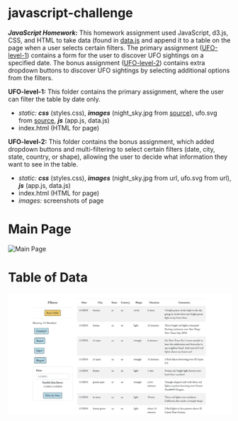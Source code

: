 # javascript-challenge
***JavaScript Homework:*** This homework assignment used JavaScript, d3.js, CSS, and HTML to take data (found in [data.js](UFO-level-1/static/js) and append it to a table on the page when a user selects certain filters. The primary assignment ([UFO-level-1](UFO-level-1)) contains a form for the user to discover UFO sightings on a specified date. The bonus assignment ([UFO-level-2](UFO-level-2)) contains extra dropdown buttons to discover UFO sightings by selecting additional options from the filters.

**UFO-level-1:** This folder contains the primary assignment, where the user can filter the table by date only.
- *static:* ***css*** (styles.css), ***images*** (night_sky.jpg from [source](https://unsplash.com/photos/73osnYZ133o)), ufo.svg from [source](https://www.flaticon.com/authors/good-ware), ***js*** (app.js, data.js)
- index.html (HTML for page)

**UFO-level-2:** This folder contains the bonus assignment, which added dropdown buttons and multi-filtering to select certain filters (date, city, state, country, or shape), allowing the user to decide what information they want to see in the table.
- *static:* ***css*** (styles.css), ***images*** (night_sky.jpg from url, ufo.svg from url), ***js*** (app.js, data.js)
- index.html (HTML for page)
- *images:* screenshots of page

# Main Page
![Main Page](UFO-level-2/images/main_page.png)

# Table of Data
![Table of UFO Sightings](UFO-level-2/images/table.png)
